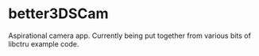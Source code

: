 better3DSCam
=======

Aspirational camera app. 
Currently being put together from various bits of libctru example code.